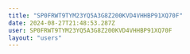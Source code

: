 ```yaml
---
title: "SP0FRWT9TYM23YQ5A3G8Z200KVD4VHHBP91XQ70F"
date: 2024-08-27T21:48:53.287Z
user: SP0FRWT9TYM23YQ5A3G8Z200KVD4VHHBP91XQ70F
layout: "users"
---
```

    